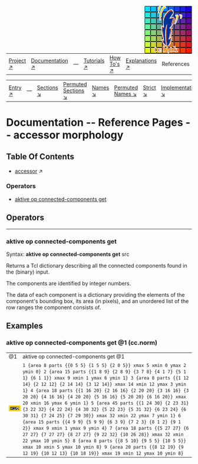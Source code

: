 <img src='../assets/aktive-logo-128.png' style='float:right;'>

||||||||
|---|---|---|---|---|---|---|
|[Project ↗](../../README.md)|[Documentation ↗](../index.md)|&mdash;|[Tutorials ↗](../tutorials.md)|[How To's ↗](../howtos.md)|[Explanations ↗](../explanations.md)|References|

|||||||||
|---|---|---|---|---|---|---|---|
|[Entry ↗](index.md)|&mdash;|[Sections ↘](bysection.md)|[Permuted Sections ↘](bypsection.md)|[Names ↘](byname.md)|[Permuted Names ↘](bypname.md)|[Strict ↘](strict.md)|[Implementations ↘](bylang.md)|

# Documentation -- Reference Pages -- accessor morphology

## Table Of Contents

  - [accessor](accessor.md) ↗


### Operators

 - [aktive op connected-components get](#op_connected_components_get)

## Operators

---
### <a name='op_connected_components_get'></a> aktive op connected-components get

Syntax: __aktive op connected-components get__ src

Returns a Tcl dictionary describing all the connected components found in the (binary) input.

The components are identified by integer numbers.

The data of each component is a dictionary providing the elements of the component's bounding box, its area (in pixels), and an unordered list of the row ranges the component consists of.


## Examples

### aktive op connected-components get @1 (cc.norm)

|||
|---|---|
|@1|aktive op connected-components get @1|
|<img src='example-00119.gif' alt='aktive op connected-components get @1 (cc.norm)' style='border:4px solid gold'>|`1 {area 8 parts {{0 5 5} {1 5 5} {2 0 5}} xmax 5 xmin 0 ymax 2 ymin 0} 2 {area 15 parts {{1 8 9} {2 8 9} {3 7 8} {4 1 7} {5 1 1} {6 1 1}} xmax 9 xmin 1 ymax 6 ymin 1} 3 {area 8 parts {{1 12 14} {2 12 12} {2 14 14} {3 12 14}} xmax 14 xmin 12 ymax 3 ymin 1} 4 {area 18 parts {{1 16 20} {2 16 16} {2 20 20} {3 16 16} {3 20 20} {4 16 16} {4 20 20} {5 16 16} {5 20 20} {6 16 20}} xmax 20 xmin 16 ymax 6 ymin 1} 5 {area 45 parts {{1 24 30} {2 23 31} {3 22 32} {4 22 24} {4 30 32} {5 22 23} {5 31 32} {6 23 24} {6 30 31} {7 24 25} {7 29 30}} xmax 32 xmin 22 ymax 7 ymin 1} 6 {area 15 parts {{4 9 9} {5 9 9} {6 3 9} {7 2 3} {8 1 2} {9 1 2}} xmax 9 xmin 1 ymax 9 ymin 4} 7 {area 18 parts {{5 27 27} {6 27 27} {7 27 27} {8 27 27} {9 22 32} {10 26 28}} xmax 32 xmin 22 ymax 10 ymin 5} 8 {area 8 parts {{8 5 10} {9 5 5} {10 5 5}} xmax 10 xmin 5 ymax 10 ymin 8} 9 {area 20 parts {{8 12 19} {9 12 19} {10 12 13} {10 18 19}} xmax 19 xmin 12 ymax 10 ymin 8}`|

